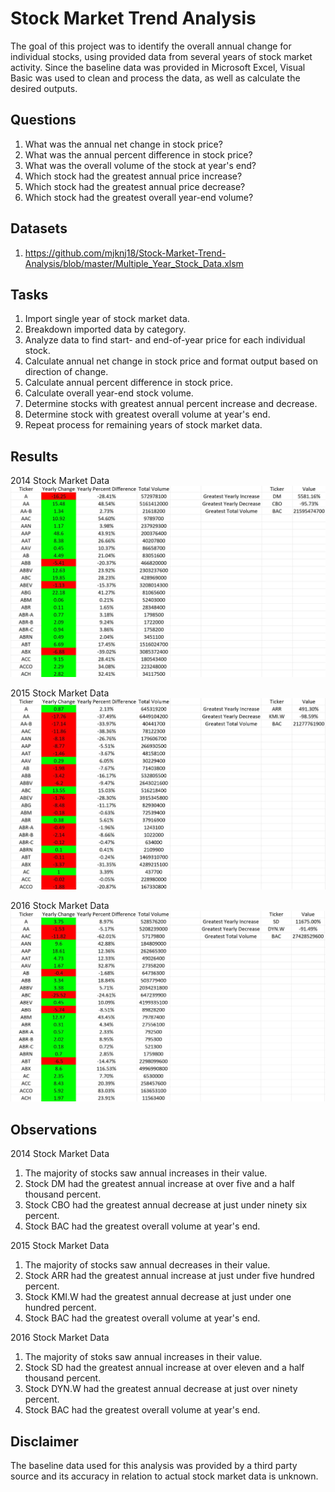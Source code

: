# Stock Market Trend Analysis 

The goal of this project was to identify the overall annual change for individual stocks, using provided data from several years of stock market activity. Since the baseline data was provided in Microsoft Excel, Visual Basic was used to clean and process the data, as well as calculate the desired outputs.

## Questions

1. What was the annual net change in stock price?
2. What was the annual percent difference in stock price?
3. What was the overall volume of the stock at year's end?
4. Which stock had the greatest annual price increase?
5. Which stock had the greatest annual price decrease?
6. Which stock had the greatest overall year-end volume?

## Datasets

1. https://github.com/mjknj18/Stock-Market-Trend-Analysis/blob/master/Multiple_Year_Stock_Data.xlsm

## Tasks

1. Import single year of stock market data.
2. Breakdown imported data by category.
3. Analyze data to find start- and end-of-year price for each individual stock.
4. Calculate annual net change in stock price and format output based on direction of change.
5. Calculate annual percent difference in stock price.
6. Calculate overall year-end stock volume.
7. Determine stocks with greatest annual percent increase and decrease.
8. Determine stock with greatest overall volume at year's end.
9. Repeat process for remaining years of stock market data.

## Results

2014 Stock Market Data
<img src = "https://github.com/mjknj18/Stock-Market-Trend-Analysis/blob/master/2014_Data_Results.JPG">

2015 Stock Market Data
<img src = "https://github.com/mjknj18/Stock-Market-Trend-Analysis/blob/master/2015_Data_Results.JPG">

2016 Stock Market Data
<img src = "https://github.com/mjknj18/Stock-Market-Trend-Analysis/blob/master/2016_Data_Results.JPG">

## Observations

2014 Stock Market Data
1. The majority of stocks saw annual increases in their value.
2. Stock DM had the greatest annual increase at over five and a half thousand percent.
3. Stock CBO had the greatest annual decrease at just under ninety six percent.
4. Stock BAC had the greatest overall volume at year's end.

2015 Stock Market Data
1. The majority of stocks saw annual decreases in their value.
2. Stock ARR had the greatest annual increase at just under five hundred percent.
3. Stock KMI.W had the greatest annual decrease at just under one hundred percent.
4. Stock BAC had the greatest overall volume at year's end.

2016 Stock Market Data
1. The majority of stoks saw annual increases in their value.
2. Stock SD had the greatest annual increase at over eleven and a half thousand percent.
3. Stock DYN.W had the greatest annual decrease at just over ninety percent.
4. Stock BAC had the greatest overall volume at year's end.

## Disclaimer

The baseline data used for this analysis was provided by a third party source and its accuracy in relation to actual stock market data is unknown.